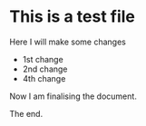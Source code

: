 # This is a test file

Here I will make some changes
* 1st change
* 2nd change
* 4th change

Now I am finalising the document.

The end.